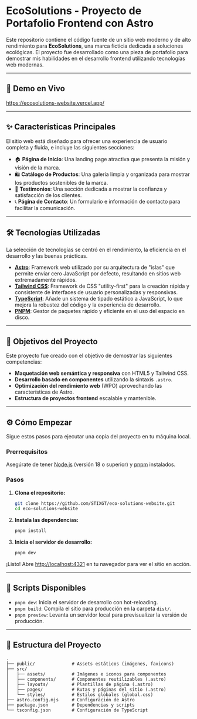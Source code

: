 # EcoSolutions - Proyecto de Portafolio Frontend con Astro

Este repositorio contiene el código fuente de un sitio web moderno y de alto rendimiento para **EcoSolutions**, una marca ficticia dedicada a soluciones ecológicas. El proyecto fue desarrollado como una pieza de portafolio para demostrar mis habilidades en el desarrollo frontend utilizando tecnologías web modernas.

---

## 🚀 Demo en Vivo

https://ecosolutions-website.vercel.app/ 

---

## ✨ Características Principales

El sitio web está diseñado para ofrecer una experiencia de usuario completa y fluida, e incluye las siguientes secciones:

-   🏠 **Página de Inicio**: Una landing page atractiva que presenta la misión y visión de la marca.
-   🛍️ **Catálogo de Productos**: Una galería limpia y organizada para mostrar los productos sostenibles de la marca.
-   🌟 **Testimonios**: Una sección dedicada a mostrar la confianza y satisfacción de los clientes.
-   📞 **Página de Contacto**: Un formulario e información de contacto para facilitar la comunicación.

---

## 🛠️ Tecnologías Utilizadas

La selección de tecnologías se centró en el rendimiento, la eficiencia en el desarrollo y las buenas prácticas.

-   **[Astro](https://astro.build/)**: Framework web utilizado por su arquitectura de "islas" que permite enviar cero JavaScript por defecto, resultando en sitios web extremadamente rápidos.
-   **[Tailwind CSS](https://tailwindcss.com/)**: Framework de CSS "utility-first" para la creación rápida y consistente de interfaces de usuario personalizadas y responsivas.
-   **[TypeScript](https://www.typescriptlang.org/)**: Añade un sistema de tipado estático a JavaScript, lo que mejora la robustez del código y la experiencia de desarrollo.
-   **[PNPM](https://pnpm.io/)**: Gestor de paquetes rápido y eficiente en el uso del espacio en disco.

---

## 🎯 Objetivos del Proyecto

Este proyecto fue creado con el objetivo de demostrar las siguientes competencias:

-   **Maquetación web semántica y responsiva** con HTML5 y Tailwind CSS.
-   **Desarrollo basado en componentes** utilizando la sintaxis `.astro`.
-   **Optimización del rendimiento web** (WPO) aprovechando las características de Astro.
-   **Estructura de proyectos frontend** escalable y mantenible.

---

## ⚙️ Cómo Empezar

Sigue estos pasos para ejecutar una copia del proyecto en tu máquina local.

### Prerrequisitos

Asegúrate de tener [Node.js](https://nodejs.org/) (versión 18 o superior) y [pnpm](https://pnpm.io/installation) instalados.

### Pasos

1.  **Clona el repositorio:**
    ```bash
    git clone https://github.com/STIXGT/eco-solutions-website.git
    cd eco-solutions-website
    ```

2.  **Instala las dependencias:**
    ```bash
    pnpm install
    ```

3.  **Inicia el servidor de desarrollo:**
    ```bash
    pnpm dev
    ```

¡Listo! Abre [http://localhost:4321](http://localhost:4321) en tu navegador para ver el sitio en acción.

---

## 📜 Scripts Disponibles

-   `pnpm dev`: Inicia el servidor de desarrollo con hot-reloading.
-   `pnpm build`: Compila el sitio para producción en la carpeta `dist/`.
-   `pnpm preview`: Levanta un servidor local para previsualizar la versión de producción.

---

## 📁 Estructura del Proyecto

```
.
├── public/              # Assets estáticos (imágenes, favicons)
├── src/
│   ├── assets/          # Imágenes e iconos para componentes
│   ├── components/      # Componentes reutilizables (.astro)
│   ├── layouts/         # Plantillas de página (.astro)
│   ├── pages/           # Rutas y páginas del sitio (.astro)
│   └── styles/          # Estilos globales (global.css)
├── astro.config.mjs     # Configuración de Astro
├── package.json         # Dependencias y scripts
└── tsconfig.json        # Configuración de TypeScript
```
